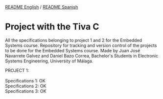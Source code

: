 [README English](https://github.com/danibcor/Proyecto1_TivaC/blob/main/README.md) / [README Spanish](https://github.com/danibcor/Proyecto1_TivaC/blob/main/README_SP.md)
# Project with the Tiva C 
All the specifications belonging to project 1 and 2 for the Embedded Systems course.
Repository for tracking and version control of the projects to be done for the Embedded Systems course.
Made by Juan José Navarrete Galvez and Daniel Bazo Correa, Bachelor's Students in Electronic Systems Engineering, University of Málaga.


PROJECT 1: </br></br>
Specifications 1: OK </br>
Specifications 2: OK </br>
Specifications 3: OK </br>
